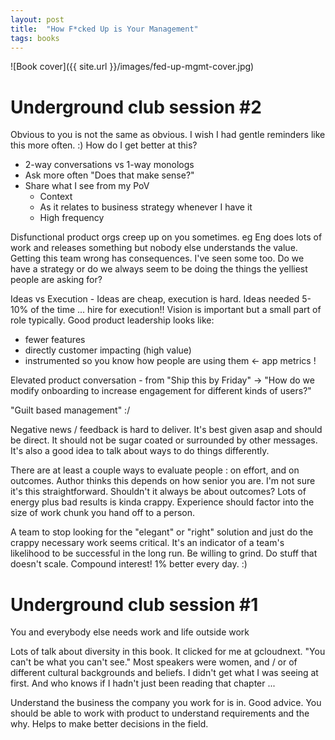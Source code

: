```yaml
---
layout: post
title:  "How F*cked Up is Your Management"
tags: books
---
```


![Book cover]({{ site.url }}/images/fed-up-mgmt-cover.jpg)

# Underground club session #2

Obvious to you is not the same as obvious. I wish I had gentle reminders like this more often. :) How do I get better at this?


- 2-way conversations vs 1-way monologs
- Ask more often "Does that make sense?"
- Share what I see from my PoV
  - Context
  - As it relates to business strategy whenever I have it
  - High frequency


Disfunctional product orgs creep up on you sometimes. eg Eng does lots of work and releases something but nobody else understands the value. Getting this team wrong has consequences. I've seen some too. Do we have a strategy or do we always seem to be doing the things the yelliest people are asking for?

Ideas vs Execution - Ideas are cheap, execution is hard. Ideas needed 5-10% of the time ... hire for execution!! Vision is important but a small part of role typically. Good product leadership looks like:

- fewer features
- directly customer impacting (high value)
- instrumented so you know how people are using them &lt;- app metrics !

Elevated product conversation - from "Ship this by Friday" -> "How do we modify onboarding to increase engagement for different kinds of users?"

"Guilt based management" :/

Negative news / feedback is hard to deliver. It's best given asap and should be direct. It should not be sugar coated or surrounded by other messages. It's also a good idea to talk about ways to do things differently.

There are at least a couple ways to evaluate people : on effort, and on outcomes. Author thinks this depends on how senior you are. I'm not sure it's this straightforward. Shouldn't it always be about outcomes? Lots of energy plus bad results is kinda crappy. Experience should factor into the size of work chunk you hand off to a person.

A team to stop looking for the "elegant" or "right" solution and just do the crappy necessary work seems critical. It's an indicator of a team's likelihood to be successful in the long run. Be willing to grind. Do stuff that doesn't scale. Compound interest! 1% better every day. :)

# Underground club session #1

You and everybody else needs work and life outside work

Lots of talk about diversity in this book. It clicked for me at gcloudnext. "You can't be what you can't see." Most speakers were women, and / or of different cultural backgrounds and beliefs. I didn't get what I was seeing at first. And who knows if I hadn't just been reading that chapter ...

Understand the business the company you work for is in. Good advice. You should be able to work with product to understand requirements and the why. Helps to make better decisions in the field.
